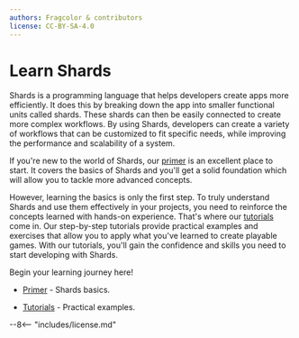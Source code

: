 ```yaml
---
authors: Fragcolor & contributors
license: CC-BY-SA-4.0
---
```


# Learn Shards

Shards is a programming language that helps developers create apps more efficiently. It does this by breaking down the app into smaller functional units called shards. These shards can then be easily connected to create more complex workflows. By using Shards, developers can create a variety of workflows that can be customized to fit specific needs, while improving the performance and scalability of a system.

If you're new to the world of Shards, our [primer](./primer/) is an excellent place to start. It covers the basics of Shards and you'll get a solid foundation which will allow you to tackle more advanced concepts.

However, learning the basics is only the first step. To truly understand Shards and use them effectively in your projects, you need to reinforce the concepts learned with hands-on experience. That's where our [tutorials](./tutorials/) come in. Our step-by-step tutorials provide practical examples and exercises that allow you to apply what you've learned to create playable games. With our tutorials, you'll gain the confidence and skills you need to start developing with Shards.

Begin your learning journey here!

- [Primer](./primer/) - Shards basics.

- [Tutorials](./tutorials/) - Practical examples.

--8<-- "includes/license.md"
